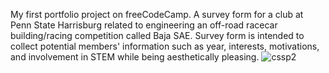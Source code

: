 My first portfolio project on freeCodeCamp.
A survey form for a club at Penn State Harrisburg related to engineering an off-road racecar building/racing competition called Baja SAE.
Survey form is intended to collect potential members' information such as year, interests, motivations, and involvement in STEM while being aesthetically pleasing.
![cssp2](https://user-images.githubusercontent.com/89043050/197415969-b8b614f6-3564-4a18-8fce-73aa34870350.JPG)
